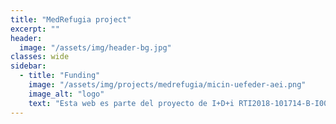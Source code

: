 ```yaml
---
title: "MedRefugia project"
excerpt: "" 
header:
  image: "/assets/img/header-bg.jpg"
classes: wide
sidebar:
  - title: "Funding"
    image: "/assets/img/projects/medrefugia/micin-uefeder-aei.png"
    image_alt: "logo"
    text: "Esta web es parte del proyecto de I+D+i RTI2018-101714-B-I00 financiada por MCIN/ AEI/10.13039/501100011033/ y FEDER “Una manera de hacer Europa."
---
```

